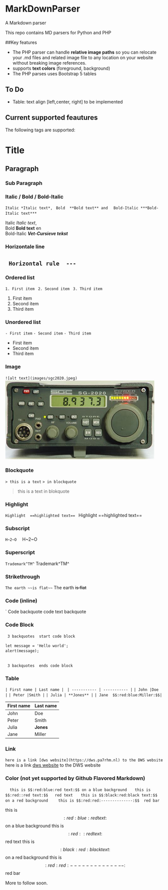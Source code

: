# MarkDownParser
A Markdown parser

This repo contains MD parsers for Python and PHP

##Key features

- The PHP parser can handle **relative image paths** so you can relocate your .md files and related image file to any location on your website without breaking image references.
- supports **text colors** (foreground, background)
- The PHP parses uses Bootstrap 5 tables  

## To Do
- Table: text align [left,center, right] to be implemented


## Current supported feautures

The following tags are supported:

# Title
## Paragraph
### Sub Paragraph

### Italic / Bold / Bold-Italic
`Italic *Italic text*, ` 
`Bold  **Bold text** and  `
`Bold-Italic ***Bold-Italic text***  `

Italic *Italic text*,  
Bold  **Bold text** en  
Bold-Italic ***Vet-Cursieve tekst***  
### Horizontale line
`  Horizontal rule  ---    `
---

### Ordered list
` 1. First item  `
` 2. Second item  `
` 3. Third item  `
1. First item  
2. Second item 
3. Third item  


### Unordered list
` - First item `
` - Second item `
` - Third item `
- First item 
- Second item 
- Third item 

### Image
` ![alt text](images/sgc2020.jpeg)  `
![alt text](images/sgc2020.jpeg) 

### Blockquote
` > this is a text `
` > in blockquote  `
> this is a text
> in blokquote

### Highlight
` Highlight  ==highlighted text==  `
Highlight  ==highlighted text== 

### Subscript
` H~2~O   `
H~2~O

### Superscript
` Trademark^TM^ ` 
Trademark^TM^ 

### Strikethrough
` The earth ~~is flat~~ `
The earth ~~is flat~~  

### Code (inline)
` Code backquote  code text backquote

### Code Block
`  3 backquotes  start code block `

```
let message = 'Hello world';
alert(message);


```
`  3 backquotes  ends code block `
### Table
` | First name | Last name |  `
` | ----------- | ----------- | `
` | John |Doe  | `
` | Peter |Smith | ` 
` | Julia | **Jones** | `
` | Jane  $$:red:blue:Miller:$$|  `

| First name | Last name | 
| ----------- | ----------- | 
| John |Doe  | 
| Peter |Smith | 
| Julia | **Jones** | 
| Jane  |Miller| 


### Link
` here is a link [dws website](https://dws.pa7rhm.nl) to the DWS website `
here is a link [dws website](https://dws.pa7rhm.nl) to the DWS website

### Color  (not yet supported by Github Flavored Markdown)
`   this is $$:red:blue:red text:$$ on a blue background  `
`   this is $$:red::red text:$$   red text  `
`   this is $$:black:red:black text:$$ on a red background   `
`   this is $$:red:red:--------------:$$  red bar `

  this is $$:red:blue:red text:$$ on a blue background
  this is $$:red::red text:$$   red text
  this is $$:black:red:black text:$$ on a red background
  this is $$:red:red:--------------:$$  red bar





More to follow soon.
